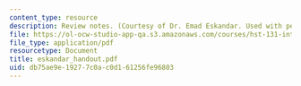 ```yaml
---
content_type: resource
description: Review notes. (Courtesy of Dr. Emad Eskandar. Used with permission.)
file: https://ol-ocw-studio-app-qa.s3.amazonaws.com/courses/hst-131-introduction-to-neuroscience-fall-2005/db75ae9e19277c0ac0d161256fe96803_eskandar_handout.pdf
file_type: application/pdf
resourcetype: Document
title: eskandar_handout.pdf
uid: db75ae9e-1927-7c0a-c0d1-61256fe96803
---
```

